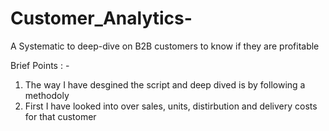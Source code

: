 # Customer_Analytics-
A Systematic to deep-dive on B2B customers to know if they are profitable

Brief Points : -
1. The way I have desgined the script and deep dived is by following a methodoly 
2. First I have looked into over sales, units, distirbution and delivery costs for that customer 

